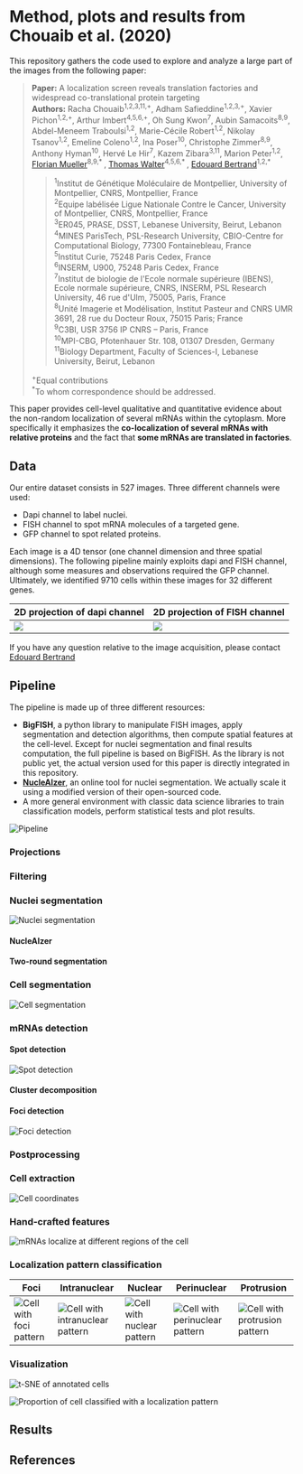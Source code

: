 # Method, plots and results from Chouaib et al. (2020)

This repository gathers the code used to explore and analyze a large part of the images from the following paper: 

>__Paper:__ A localization screen reveals translation factories and widespread co-translational protein targeting  
__Authors:__ Racha Chouaib<sup>1,2,3,11,+</sup>, Adham Safieddine<sup>1,2,3,+</sup>, Xavier Pichon<sup>1,2,+</sup>, Arthur Imbert<sup>4,5,6,+</sup>, Oh Sung Kwon<sup>7</sup>, Aubin Samacoits<sup>8,9</sup>, Abdel-Meneem Traboulsi<sup>1,2</sup>, Marie-Cécile Robert<sup>1,2</sup>, Nikolay Tsanov<sup>1,2</sup>, Emeline Coleno<sup>1,2</sup>, Ina Poser<sup>10</sup>, Christophe Zimmer<sup>8,9</sup>, Anthony Hyman<sup>10</sup>, Hervé Le Hir<sup>7</sup>, Kazem Zibara<sup>3,11</sup>, Marion Peter<sup>1,2</sup>, [Florian Mueller](mailto:muellerf.research@gmail.com)<sup>8,9,* </sup>, [Thomas Walter](mailto:thomas.walter@mines-paristech.fr)<sup>4,5,6,* </sup>, [Edouard Bertrand](mailto:edouard.bertrand@igmm.cnrs.fr)<sup>1,2,*</sup>
>
>><sup>1</sup>Institut de Génétique Moléculaire de Montpellier, University of Montpellier, CNRS, Montpellier, France  
<sup>2</sup>Equipe labélisée Ligue Nationale Contre le Cancer, University of Montpellier, CNRS, Montpellier, France  
<sup>3</sup>ER045, PRASE, DSST, Lebanese University, Beirut, Lebanon  
<sup>4</sup>MINES ParisTech, PSL-Research University, CBIO-Centre for Computational Biology, 77300 Fontainebleau, France  
<sup>5</sup>Institut Curie, 75248 Paris Cedex, France  
<sup>6</sup>INSERM, U900, 75248 Paris Cedex, France  
<sup>7</sup>Institut de biologie de l'Ecole normale supérieure (IBENS), Ecole normale supérieure, CNRS, INSERM, PSL Research University, 46 rue d'Ulm, 75005, Paris, France  
<sup>8</sup>Unité Imagerie et Modélisation, Institut Pasteur and CNRS UMR 3691, 28 rue du Docteur Roux, 75015 Paris; France  
<sup>9</sup>C3BI, USR 3756 IP CNRS – Paris, France  
<sup>10</sup>MPI-CBG, Pfotenhauer Str. 108, 01307 Dresden, Germany  
<sup>11</sup>Biology Department, Faculty of Sciences-I, Lebanese University, Beirut, Lebanon  
>
><sup>+</sup>Equal contributions  
<sup>*</sup>To whom correspondence should be addressed.

This paper provides cell-level qualitative and quantitative evidence about the non-random localization of several mRNAs within the cytoplasm. More specifically it emphasizes the **co-localization of several mRNAs with relative proteins** and the fact that **some mRNAs are translated in factories**.

## Data

Our entire dataset consists in 527 images. Three different channels were used:
- Dapi channel to label nuclei.
- FISH channel to spot mRNA molecules of a targeted gene.
- GFP channel to spot related proteins.

Each image is a 4D tensor (one channel dimension and three spatial dimensions). The following pipeline mainly exploits dapi and FISH channel, although some measures and observations required the GFP channel. Ultimately, we identified 9710 cells within these images for 32 different genes. 

| 2D projection of dapi channel | 2D projection of FISH channel |
| ------------- | ------------- |
| ![](images/dapi_2D_crop.png) | ![](images/fish_2D_crop.png) |

If you have any question relative to the image acquisition, please contact [Edouard Bertrand](mailto:edouard.bertrand@igmm.cnrs.fr)

## Pipeline

The pipeline is made up of three different resources:
- **BigFISH**, a python library to manipulate FISH images, apply segmentation and detection algorithms, then compute spatial features at the cell-level. Except for nuclei segmentation and final results computation, the full pipeline is based on BigFISH. As the library is not public yet, the actual version used for this paper is directly integrated in this repository.
- [**NucleAIzer**](http://nucleaizer.org/), an online tool for nuclei segmentation. We actually scale it using a modified version of their open-sourced code.
- A more general environment with classic data science libraries to train classification models, perform statistical tests and plot results. 

![](images/pipeline.png "Pipeline")

### Projections



### Filtering



### Nuclei segmentation

![](images/nuc_segmentation.png "Nuclei segmentation")


#### NucleAIzer

#### Two-round segmentation

### Cell segmentation

![](images/cyt_segmentation.png "Cell segmentation")


### mRNAs detection

#### Spot detection

![](images/spot_detection.png "Spot detection")

#### Cluster decomposition

#### Foci detection

![](images/foci_detection.png "Foci detection")

### Postprocessing


### Cell extraction

![](images/plot_random.png "Cell coordinates")

### Hand-crafted features

![](images/plot_topography.png "mRNAs localize at different regions of the cell")

### Localization pattern classification

| Foci | Intranuclear | Nuclear | Perinuclear | Protrusion |
| ------------- | ------------- | ------------- | ------------- | ------------- |
| ![](images/plot_foci.png "Cell with foci pattern") | ![](images/plot_intranuclear.png "Cell with intranuclear pattern") |  ![](images/plot_nuclear.png "Cell with nuclear pattern") | ![](images/plot_perinuclear.png "Cell with perinuclear pattern") | ![](images/plot_protrusion.png "Cell with protrusion pattern") |

### Visualization

![](images/tsne_annotation_legend.png "t-SNE of annotated cells")


![](images/heatmap.png "Proportion of cell classified with a localization pattern")

## Results



## References


